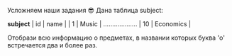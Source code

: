 Усложняем наши задания 😎 Дана таблица subject:

______subject______
| id  |	name      |
| 1   |	Music 	  |
...................
| 10  | Economics |

Отобрази всю информацию о предметах, в названии которых буква 'o' встречается два и более раз.